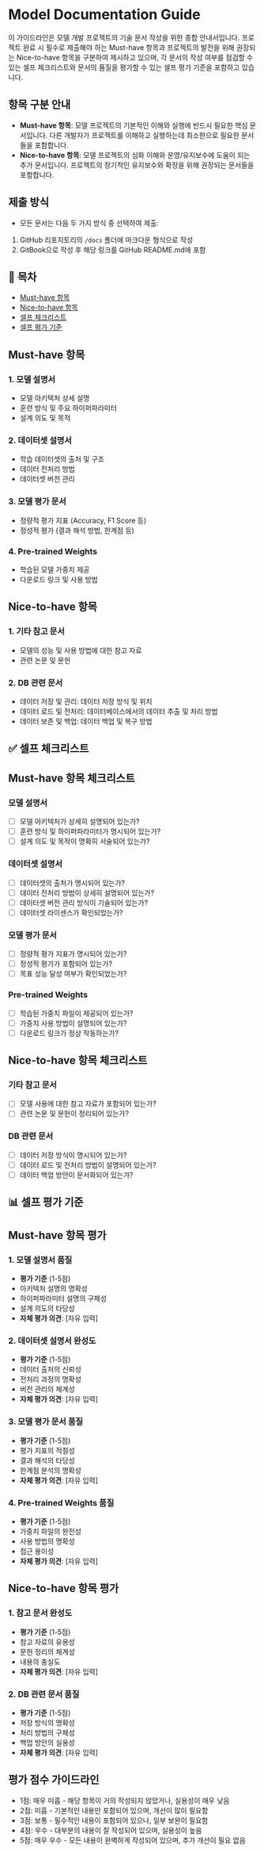 # Model Documentation Guide

이 가이드라인은 모델 개발 프로젝트의 기술 문서 작성을 위한 종합 안내서입니다. 프로젝트 완료 시 필수로 제출해야 하는 Must-have 항목과 프로젝트의 발전을 위해 권장되는 Nice-to-have 항목을 구분하여 제시하고 있으며, 각 문서의 작성 여부를 점검할 수 있는 셀프 체크리스트와 문서의 품질을 평가할 수 있는 셀프 평가 기준을 포함하고 있습니다.

## 항목 구분 안내
- **Must-have 항목**: 모델 프로젝트의 기본적인 이해와 실행에 반드시 필요한 핵심 문서입니다. 다른 개발자가 프로젝트를 이해하고 실행하는데 최소한으로 필요한 문서들을 포함합니다.
- **Nice-to-have 항목**: 모델 프로젝트의 심화 이해와 운영/유지보수에 도움이 되는 추가 문서입니다. 프로젝트의 장기적인 유지보수와 확장을 위해 권장되는 문서들을 포함합니다.

## 제출 방식
- 모든 문서는 다음 두 가지 방식 중 선택하여 제출:
 1. GitHub 리포지토리의 `/docs` 폴더에 마크다운 형식으로 작성
 2. GitBook으로 작성 후 해당 링크를 GitHub README.md에 포함

## 📑 목차

- [Must-have 항목](#must-have-항목)
- [Nice-to-have 항목](#nice-to-have-항목)
- [셀프 체크리스트](#-셀프-체크리스트)
- [셀프 평가 기준](#-셀프-평가-기준)

## Must-have 항목

### 1. 모델 설명서
- 모델 아키텍처 상세 설명
- 훈련 방식 및 주요 하이퍼파라미터
- 설계 의도 및 목적

### 2. 데이터셋 설명서
- 학습 데이터셋의 출처 및 구조
- 데이터 전처리 방법
- 데이터셋 버전 관리

### 3. 모델 평가 문서
- 정량적 평가 지표 (Accuracy, F1 Score 등)
- 정성적 평가 (결과 해석 방법, 한계점 등)

### 4. Pre-trained Weights
- 학습된 모델 가중치 제공
- 다운로드 링크 및 사용 방법

## Nice-to-have 항목

### 1. 기타 참고 문서
- 모델의 성능 및 사용 방법에 대한 참고 자료
- 관련 논문 및 문헌

### 2. DB 관련 문서
- 데이터 저장 및 관리: 데이터 저장 방식 및 위치
- 데이터 로드 및 전처리: 데이터베이스에서의 데이터 추출 및 처리 방법
- 데이터 보존 및 백업: 데이터 백업 및 복구 방법

## ✅ 셀프 체크리스트 

## Must-have 항목 체크리스트

### 모델 설명서
- [ ] 모델 아키텍처가 상세히 설명되어 있는가?
- [ ] 훈련 방식 및 하이퍼파라미터가 명시되어 있는가?
- [ ] 설계 의도 및 목적이 명확히 서술되어 있는가?

### 데이터셋 설명서
- [ ] 데이터셋의 출처가 명시되어 있는가?
- [ ] 데이터 전처리 방법이 상세히 설명되어 있는가?
- [ ] 데이터셋 버전 관리 방식이 기술되어 있는가?
- [ ] 데이터셋 라이센스가 확인되었는가?

### 모델 평가 문서
- [ ] 정량적 평가 지표가 명시되어 있는가?
- [ ] 정성적 평가가 포함되어 있는가?
- [ ] 목표 성능 달성 여부가 확인되었는가?

### Pre-trained Weights
- [ ] 학습된 가중치 파일이 제공되어 있는가?
- [ ] 가중치 사용 방법이 설명되어 있는가?
- [ ] 다운로드 링크가 정상 작동하는가?

## Nice-to-have 항목 체크리스트

### 기타 참고 문서
- [ ] 모델 사용에 대한 참고 자료가 포함되어 있는가?
- [ ] 관련 논문 및 문헌이 정리되어 있는가?

### DB 관련 문서
- [ ] 데이터 저장 방식이 명시되어 있는가?
- [ ] 데이터 로드 및 전처리 방법이 설명되어 있는가?
- [ ] 데이터 백업 방안이 문서화되어 있는가?

## 📊 셀프 평가 기준 

## Must-have 항목 평가

### 1. 모델 설명서 품질
- **평가 기준** (1-5점)
 - 아키텍처 설명의 명확성
 - 하이퍼파라미터 설명의 구체성
 - 설계 의도의 타당성
- **자체 평가 의견**: [자유 입력]

### 2. 데이터셋 설명서 완성도
- **평가 기준** (1-5점)
 - 데이터 출처의 신뢰성
 - 전처리 과정의 명확성
 - 버전 관리의 체계성
- **자체 평가 의견**: [자유 입력]

### 3. 모델 평가 문서 품질
- **평가 기준** (1-5점)
 - 평가 지표의 적절성
 - 결과 해석의 타당성
 - 한계점 분석의 명확성
- **자체 평가 의견**: [자유 입력]

### 4. Pre-trained Weights 품질
- **평가 기준** (1-5점)
 - 가중치 파일의 완전성
 - 사용 방법의 명확성
 - 접근 용이성
- **자체 평가 의견**: [자유 입력]

## Nice-to-have 항목 평가

### 1. 참고 문서 완성도
- **평가 기준** (1-5점)
 - 참고 자료의 유용성
 - 문헌 정리의 체계성
 - 내용의 충실도
- **자체 평가 의견**: [자유 입력]

### 2. DB 관련 문서 품질
- **평가 기준** (1-5점)
 - 저장 방식의 명확성
 - 처리 방법의 구체성
 - 백업 방안의 실용성
- **자체 평가 의견**: [자유 입력]

## 평가 점수 가이드라인
- 1점: 매우 미흡 - 해당 항목이 거의 작성되지 않았거나, 실용성이 매우 낮음
- 2점: 미흡 - 기본적인 내용만 포함되어 있으며, 개선이 많이 필요함
- 3점: 보통 - 필수적인 내용이 포함되어 있으나, 일부 보완이 필요함
- 4점: 우수 - 대부분의 내용이 잘 작성되어 있으며, 실용성이 높음
- 5점: 매우 우수 - 모든 내용이 완벽하게 작성되어 있으며, 추가 개선이 필요 없음